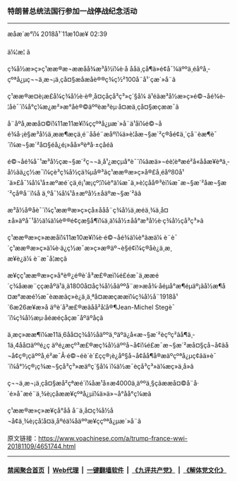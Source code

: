 ### 特朗普总统法国行参加一战停战纪念活动
------------------------

<div class="published">
 <span class="date" title="ä¸­å½æ¶é´">
  <time datetime="2018-11-10T02:39:00+08:00">
   æåæ´æ°ï¼ 2018å¹´11æ10æ¥ 02:39
  </time>
 </span>
</div>
<br/>
<div class="wsw">
 <span class="dateline">
  ä¼¦æ¦ â
 </span>
 <p>
  ç¾å½æ»ç»ç¹ææ®æ¬ææåå¾æ³å½ï¼è·å ååä¸çå¶ä»é¢å¯¼äººä¸éåºå¸­çºªå¿µç¬¬ä¸æ¬¡ä¸çå¤§æåæåè®®ç­¾ç½²100å¨å¹´çæ´»å¨ã
 </p>
 <p>
  ç¹ææ®æ­¤è¡æ­£å¼ç¾å½è·è®¸å¤çåçå³ç³»ç´§å¼ ä¹éãæ³å½æ»ç»é©¬åé¾è­¦åè¯´ï¼å°ç¼æ¿æ²»æ°åè®©äººèæ³èµ·å¤æä¸çå¤§æçææ¯ã
 </p>
 <p>
  å¨åºå¸­ææå¤©ï¼11æ11æ¥ï¼ççºªå¿µæ´»å¨ä¹åï¼é©¬åé¾å·¡è§æ³å½ä¸ææ¶æçä¸é¨ååé¨æåºï¼ä»è­¦åæ¬§æ´²ç®åé¢ä¸´çå¨èæ¶è¯´ï¼æ¬§æ´²å¤§éå¿é¡»åå»ºèªå·±çåéã
 </p>
 <p>
  é©¬åé¾å¯¹æ³å½çæ¬§æ´²ç¬¬ä¸å¹¿æ­çµå°è¯´ï¼âæä»¬éè¦èªæé²å«ååæ¥èªä¸­å½ãä¿ç½æ¯ï¼çè³ç¾å½çä¾µå®³ãç¹ææ®æ»ç»å®£å¸éåº80å¹´ä»£å¯¼å¼¹å±æºæé´çä¸é¡¹æ¡çº¦ï¼è°ä¼æ¯ä¸»è¦çåå®³èï¼æ¯æ¬§æ´²åæ¬§æ´²çå®å¨ï¼å ä¸ºå¯¼å¼¹å±æºå½±åäºæ¬§æ´²ãâ
 </p>
 <p>
  æ³å½å®åè¯´ï¼ç¹ææ®æ»ç»çå±ååå¨ç¾å½ä¸­æéä¸¾ä¸­å¤±å»äºå¯¹å½ä¼ä¼è®®é¢çæ§å¶ï¼ä¸ä¼å½±åå°æ³å½è·ç¾å½çå³ç³»ã
 </p>
 <p>
  ç¹ææ®æ»ç»ææå­ï¼11æ10æ¥ï¼è·é©¬åé¾ä¼è°ãæä¼ è¨è¯´ç¹ææ®æ»ç»ä¼è·ä¿ç½æ¯æ»ç»æ®äº¬è§é¢ï¼ç®åè¿ä¸æ¸æ¥è¿ä¼ è¨æ¯å¦æçã
 </p>
 <p>
  æ¥çç¹ææ®æ»ç»å°è®¿é®è´å³æ£®æï¼é£éæ¯ä¸ææé´ç¾åææ¨ççæåºä¹ä¸ã1800å¤åç¾å½åäººå¨æ»æå¾·åéµå°æ¶éµäº¡ãå½æ¶å¤æ°ææé½æ¯èææãç»è¿ä¸ä¸ªå¤ææçææï¼ç¾å½å¨1918å¹´6æ26æ¥æ»å äºè´å³æ£®æãåå²å­¦å®¶Jean-Michel Stegè¯´ï¼ç¾å½æµ·åéæéçåçæ¯åºäºåçã
 </p>
 <p>
  ä¸æç»ææ¶ï¼æ11ä¸6åå¤ç¾å½åäººä¸ºäºä¿å«æ¬§æ´²èçºç²ãå¶ä¸­1ä¸4åå¤äººé¿ç äºé¿æçº³æ£®æç¾å½äººå¬å¢ï¼é£æ¯æ¬§æ´²æå¤§çå¬å¢ãå¬å¢ç®¡çäººå¸é²æ¯Â·é©¬éè´è´£çç®¡è¿åº§å¬å¢åå¶å®æäºçºªå¿µç¢ãä»è¯´ï¼å°½ç®¡ç¾æ¬§çå³ç³»æäºç´§å¼ ï¼ä½æ¯èçå³ç³»ä¼æç»­ä¸å»ã
 </p>
 <p>
  ç¬¬ä¸æ¬¡ä¸çå¤§æå²çªæé´ï¼åæ¹å±æ4000ä¸äººä¸§çãææå¤©å¨å·´é»å¯æé¨ä¸¾è¡çåææ¥çºªå¿µï¼ä»ä»¬å°åå°ç¼æã
 </p>
 <p>
  ç¹ææ®æ»ç»æ¥çå°åå å¨ä¸å¤ç¾å½å¬å¢ä¸¾è¡çå¦å¤ä¸åºéä¼åäººæ¥ççºªå¿µæ´»å¨ã
 </p>
</div>

原文链接：https://www.voachinese.com/a/trump-france-wwi-20181109/4651744.html


------------------------
#### [禁闻聚合首页](https://github.com/gfw-breaker/banned-news/blob/master/README.md) &nbsp;|&nbsp; [Web代理](https://github.com/gfw-breaker/open-proxy/blob/master/README.md) &nbsp;|&nbsp;  [一键翻墙软件](https://github.com/gfw-breaker/nogfw/blob/master/README.md) &nbsp;|&nbsp; [《九评共产党》](https://github.com/gfw-breaker/9ping.md/blob/master/README.md#九评之一评共产党是什么) &nbsp;|&nbsp; [《解体党文化》](https://github.com/gfw-breaker/jtdwh.md/blob/master/README.md#绪论)